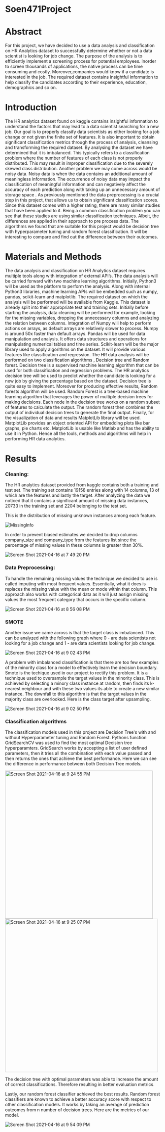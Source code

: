 # Soen471Project

# Abstract

For this project, we have decided to use a data analysis and classification on HR Analytics dataset to successfully determine whether or not a data scientist is looking for job change. The purpose of the analysis is to efficiently implement a screening process for potential employees. Inorder to screen thousands of applications, the native process can be time consuming and costly. Moreover,companies would know if a candidate is interested in the job. The required dataset contains insightful information to help classify the candidates according to their experience, education, demographics and so on.

# Introduction

The HR analytics dataset found on kaggle contains insightful information to understand the factors that may lead to a data scientist searching for a new job. Our goal is to properly classify data scientists as either looking for a job change or not given the finite set of features. It is also important to obtain significant classification metrics through the process of analysis, cleansing and transforming the required dataset. By analysing the dataset we have determined that it is imbalanced. This typically refers to a classification problem where the number of features of each class is not properly distributed. This may result in improper classification due to the severely skewed class distribution. Another problem we may come across would be noisy data. Noisy data is when the data contains an additional amount of meaningless information. The occurrence of noisy data may impact the classification of meaningful information and can negatively affect the accuracy of each prediction along with taking up an unnecessary amount of storage space . As previously mentioned the data preprocessing is a crucial step in this project, that allows us to obtain significant classification scores. Since this dataset comes with a higher rating, there are many similar studies that have been applied to it. Being a common classification problem you can see that these studies are using similar classification techniques. Albeit, the differences are applied in their approach to pre process data. The algorithms we found that are suitable for this project would be decision tree with hyperparameter tuning and random forest classification. It will be interesting to compare and find out the difference between their outcomes.

# Materials and Methods

The data analysis and classification on HR Analytics dataset requires multiple tools along with integration of external API’s. The data analysis will be carried forward with two machine learning algorithms. Initially, Python3 will be used as the platform to  perform the analysis. Along with internal Python3 libraries, machine learning APIs will be embedded such as numpy, pandas, scikit-learn and matplotlib. The required dataset on which the analysis will be performed will be available from Kaggle. This dataset is already split into their appropriate test and training sets. Initially before starting the analysis, data cleaning will be performed for example, looking for the missing variables, dropping the unnecessary columns and analyzing the relation between columns. Integration of Numpy will help to perform actions on arrays, as default arrays are relatively slower to process. Numpy is around 50x faster than default arrays. Pandas will be used for data manipulation and analysis. It offers data structures and operations for manipulating numerical tables and time series. Scikit-learn will be the major library used to apply algorithms on the dataset. It will provide various features like classification and regression. The HR data analysis will be performed on two classification algorithms , Decision tree and Random forest. Decision tree is a supervised machine learning algorithm that can be used for both classification and regression problems. The HR analytics decision tree will be used to predict whether the candidate is looking for a new job by giving the percentage based on the dataset. Decision tree is quite easy to implement. Moreover for producing effective results, Random forests algorithm will be used. Random Forest is a tree-based machine learning algorithm that leverages the power of multiple decision trees for making decisions. Each node in the decision tree works on a random subset of features to calculate the output. The random forest then combines the output of individual decision trees to generate the final output. Finally, for the visualization of data and results MatplotLib library will be used. MatplotLib provides an object oriented API for embedding plots like bar graphs, pie charts etc. MatplotLib is usable like Matlab and has the ability to use it in Python. Hence all the tools, methods and algorithms will help in performing HR data analytics.

# Results

### Cleaning:
	
The HR analytics dataset provided from kaggle contains both a training and test set. The training set contains 19158 entries along with 14 columns, 13 of which are the features and lastly the target. After analyzing the data we noticed that it contains a significant amount of missing data instances, 20733 in the training set and 2204 belonging to the test set.

This is the distribution of missing unknown instances among each feature.

![MissingInfo](https://user-images.githubusercontent.com/47232584/115093868-a9e72b00-9ee9-11eb-9397-b3fe84d7b55f.png)

In order to prevent biased estimates we decided to drop columns company_size and company_type from the features list since the percentage of missing values in these columns is greater than 30%.

![Screen Shot 2021-04-16 at 7 49 20 PM](https://user-images.githubusercontent.com/47232584/115094810-e1a3a200-9eec-11eb-8dde-2a1daa6b91ff.png)



### Data Preprocessing:

To handle the remaining missing values the technique we decided to use is called imputing with most frequent values. Essentially, what it does is replaces the missing value with the mean or mode within that column. This approach also works with categorical data as it will just assign missing values the most frequent category that occurs in the specific column.

![Screen Shot 2021-04-16 at 8 56 08 PM](https://user-images.githubusercontent.com/47232584/115097105-40214e00-9ef6-11eb-8891-75651605dcf9.png)

### SMOTE

Another issue we came across is that the target class is imbalanced. This can be analyzed with the following graph where 0 - are data scientists not looking for a job change and 1 - are data scientists looking for job change.

![Screen Shot 2021-04-16 at 9 02 43 PM](https://user-images.githubusercontent.com/47232584/115097273-22081d80-9ef7-11eb-83bd-c81d35b0f5ca.png)

A problem with imbalanced classification is that there are too few examples of the minority class for a model to effectively learn the decision boundary. Smote is the techique used in our project to rectify this problem. It is a technique used to oversample the target values in the minority class. This is achieved by selecting a minory class instance at random, then finds its k-nearest neighbour and with these two values its able to create a new similar instance. The downfall to this algorithm is that the target values in the majority class are overlooked. Here is the class target after upsampling.

![Screen Shot 2021-04-16 at 9 02 50 PM](https://user-images.githubusercontent.com/47232584/115097393-f46fa400-9ef7-11eb-803b-35177fb7f49e.png)

### Classification algorithms

The classification models used in this project are Decision Tree's with and without Hyperparameter tuning and Random Forest. Pythons function GridSearchCV was used to find the most optimal Decision tree hyperparamters. GridSearch works by accepting a list of user defined parameters, then it tries all the combination with each value passed and then returns the ones that achieve the best performance. Here we can see the difference in performance between both Decision Tree models.

<img width="479" alt="Screen Shot 2021-04-16 at 9 24 55 PM" src="https://user-images.githubusercontent.com/47232584/115097808-5204f000-9efa-11eb-9d8a-0be969418523.png">
<img width="496" alt="Screen Shot 2021-04-16 at 9 25 07 PM" src="https://user-images.githubusercontent.com/47232584/115097820-5f21df00-9efa-11eb-93ca-37635e72db9c.png">

The decision tree with optimal parameters was able to increase the amount of correct classifications. Therefore resulting in better evaluation metrics.

Lastly, our random forest classifier achieved the best results. Random forest classifiers are known to achieve a better accuracy score with respect to other classification models. It works by taking an average of prediction outcomes from n number of decision trees. Here are the metrics of our model.

![Screen Shot 2021-04-16 at 9 54 09 PM](https://user-images.githubusercontent.com/47232584/115098488-529f8580-9efe-11eb-969c-32e7d1eb3b96.png)





